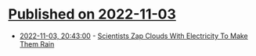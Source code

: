 # [Published on 2022-11-03](index.md)

* [2022-11-03, 20:43:00](https://science.slashdot.org/story/22/11/03/1927248/scientists-zap-clouds-with-electricity-to-make-them-rain?utm_source=rss1.0mainlinkanon&utm_medium=feed) - [Scientists Zap Clouds With Electricity To Make Them Rain](https://science.slashdot.org/story/22/11/03/1927248/scientists-zap-clouds-with-electricity-to-make-them-rain?utm_source=rss1.0mainlinkanon&utm_medium=feed)
